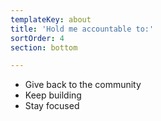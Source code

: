 ```yaml
---
templateKey: about
title: 'Hold me accountable to:'
sortOrder: 4
section: bottom

---
```


- Give back to the community
- Keep building
- Stay focused
